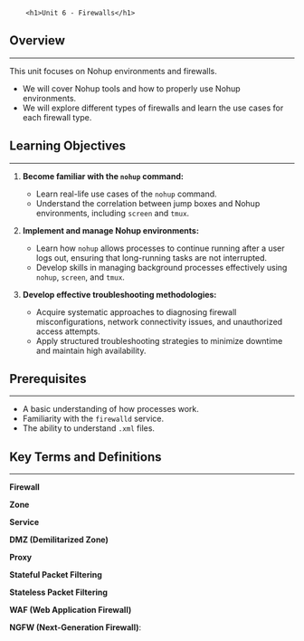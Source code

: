         <h1>Unit 6 - Firewalls</h1>

## Overview

---

This unit focuses on Nohup environments and firewalls.

- We will cover Nohup tools and how to properly use Nohup environments.
- We will explore different types of firewalls and learn the use cases for each firewall type.

## Learning Objectives

---

1. **Become familiar with the `nohup` command:**

   - Learn real-life use cases of the `nohup` command.
   - Understand the correlation between jump boxes and Nohup environments, including `screen` and `tmux`.

2. **Implement and manage Nohup environments:**

   - Learn how `nohup` allows processes to continue running after a user logs out, ensuring that long-running tasks are not interrupted.
   - Develop skills in managing background processes effectively using `nohup`, `screen`, and `tmux`.

3. **Develop effective troubleshooting methodologies:**
   - Acquire systematic approaches to diagnosing firewall misconfigurations, network connectivity issues, and unauthorized access attempts.
   - Apply structured troubleshooting strategies to minimize downtime and maintain high availability.

## Prerequisites

---

- A basic understanding of how processes work.
- Familiarity with the `firewalld` service.
- The ability to understand `.xml` files.

## Key Terms and Definitions

---

**Firewall**

**Zone**

**Service**

**DMZ (Demilitarized Zone)**

**Proxy**

**Stateful Packet Filtering**

**Stateless Packet Filtering**

**WAF (Web Application Firewall)**

**NGFW (Next-Generation Firewall)**:

